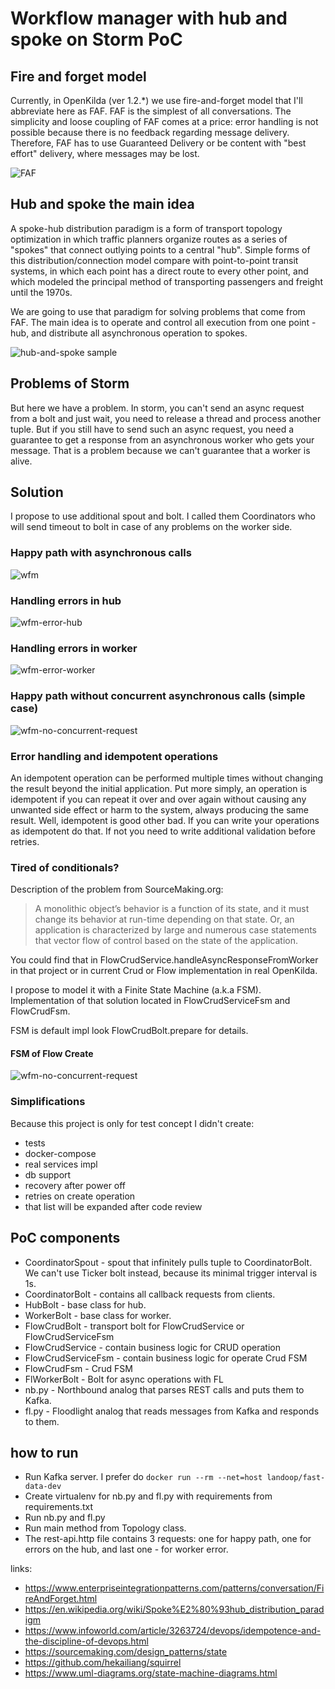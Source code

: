 # Workflow manager with hub and spoke on Storm PoC 

## Fire and forget model

Currently, in OpenKilda (ver 1.2.*) we use fire-and-forget model that I'll abbreviate here as FAF. 
FAF is the simplest of all conversations. The simplicity and loose coupling of FAF comes at a 
price: error handling is not possible because there is no feedback regarding message delivery. 
Therefore, FAF has to use Guaranteed Delivery or be content with "best effort" delivery, where 
messages may be lost.

![FAF](fire-and-forget.jpg)

## Hub and spoke the main idea

A spoke-hub distribution paradigm is a form of transport topology optimization in which 
traffic planners organize routes as a series of "spokes" that connect outlying points to a 
central "hub". Simple forms of this distribution/connection model compare with point-to-point 
transit systems, in which each point has a direct route to every other point, and which modeled 
the principal method of transporting passengers and freight until the 1970s. 

We are going to use that paradigm for solving problems that come from FAF. The main idea is 
to operate and control all execution from one point - hub, and distribute all asynchronous 
operation to spokes.

![hub-and-spoke sample](sample.png)

## Problems of Storm

But here we have a problem. In storm, you can't send an async request from a bolt and just 
wait, you need to release a thread and process another tuple. But if you still have to send 
such an async request, you need a guarantee to get a response from an asynchronous worker who 
gets your message. That is a problem because we can't guarantee that a worker is alive.

## Solution

I propose to use additional spout and bolt. I called them Coordinators who will send timeout to 
bolt in case of any problems on the worker side.

### Happy path with asynchronous calls
![wfm](wfm.png)

### Handling errors in hub
![wfm-error-hub](wfm-error-hub.png)

### Handling errors in worker
![wfm-error-worker](wfm-error-worker.png)

### Happy path without concurrent asynchronous calls (simple case)
![wfm-no-concurrent-request](wfm-no-concurrent-request.png)

### Error handling and idempotent operations
An idempotent operation can be performed multiple times without changing the result beyond the 
initial application. Put more simply, an operation is idempotent if you can repeat it over and 
over again without causing any unwanted side effect or harm to the system, always producing the 
same result. Well, idempotent is good other bad. If you can write your operations as idempotent
do that. If not you need to write additional validation before retries. 

### Tired of conditionals?
Description of the problem from SourceMaking.org:
>A monolithic object’s behavior is a function of its state, and it must change its behavior at 
run-time depending on that state. Or, an application is characterized by large and numerous case 
statements that vector flow of control based on the state of the application.

You could find that in FlowCrudService.handleAsyncResponseFromWorker in that project or in 
current Crud or Flow implementation in real OpenKilda.

I propose to model it with a Finite State Machine (a.k.a FSM). Implementation of that solution 
located in FlowCrudServiceFsm and FlowCrudFsm.

FSM is default impl look FlowCrudBolt.prepare for details.

#### FSM of Flow Create 
![wfm-no-concurrent-request](poc/wfm/FlowCrud.png)

### Simplifications

Because this project is only for test concept I didn't create:
- tests
- docker-compose
- real services impl
- db support
- recovery after power off
- retries on create operation
- that list will be expanded after code review

## PoC components

- CoordinatorSpout - spout that infinitely pulls tuple to CoordinatorBolt.
 We can't use Ticker bolt instead, because its minimal trigger interval is 1s.
- CoordinatorBolt - contains all callback requests from clients.
- HubBolt - base class for hub.
- WorkerBolt - base class for worker.
- FlowCrudBolt - transport bolt for FlowCrudService or FlowCrudServiceFsm
- FlowCrudService - contain business logic for CRUD operation
- FlowCrudServiceFsm - contain business logic for operate Crud FSM
- FlowCrudFsm - Crud FSM
- FlWorkerBolt - Bolt for async operations with FL
- nb.py - Northbound analog that parses REST calls and puts them to Kafka.
- fl.py - Floodlight analog that reads messages from Kafka and responds to them.

## how to run

- Run Kafka server. I prefer do `docker run --rm --net=host landoop/fast-data-dev`
- Create virtualenv for nb.py and fl.py with requirements from requirements.txt
- Run nb.py and fl.py
- Run main method from Topology class.
- The rest-api.http file contains 3 requests: one for happy path, one for errors on the hub, and last one - for worker error.

links:
- https://www.enterpriseintegrationpatterns.com/patterns/conversation/FireAndForget.html
- https://en.wikipedia.org/wiki/Spoke%E2%80%93hub_distribution_paradigm
- https://www.infoworld.com/article/3263724/devops/idempotence-and-the-discipline-of-devops.html
- https://sourcemaking.com/design_patterns/state 
- https://github.com/hekailiang/squirrel
- https://www.uml-diagrams.org/state-machine-diagrams.html
